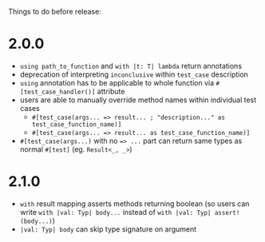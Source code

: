 Things to do before release:

# 2.0.0
* `using path_to_function` and `with |t: T| lambda` return annotations
* deprecation of interpreting `inconclusive` within `test_case` description
* `using` annotation has to be applicable to whole function via `#[test_case_handler()]` attribute
* users are able to manually override method names within individual test cases
  * `#[test_case(args... => result... ; "description..." as test_case_function_name)]`
  * `#[test_case(args... => result... as test_case_function_name)]`
* `#[test_case(args...)` with no `=> ...` part can return same types as normal `#[test]` (eg. `Result<_, _>`)

# 2.1.0
* `with` result mapping asserts methods returning boolean (so users can write `with |val: Typ| body...` instead of `with |val: Typ| assert!(body...)`)
* `|val: Typ| body` can skip type signature on argument
